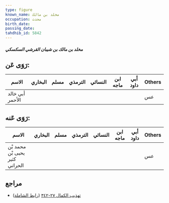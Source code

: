 ```yaml
---
type: figure
known_name: مخلد بن مالك
occupation: محدث
birth_date:
passing_date:
tahdhib_id: 5842
---
```

##### مخلد بن مالك بن شيبان القرشي السكسكي

## رَوَى عَن:
| الاسم           | البخاري | مسلم | الترمذي | النسائي | ابن ماجه | أبي داود | Others |
| --------------- | ------- | ---- | ------- | ------- | -------- | -------- | ------ |
| أبي خالد الأحمر |         |      |         |         |          |          | عس     |
## رَوَى عَنه:
| الاسم                          | البخاري | مسلم | الترمذي | النسائي | ابن ماجه | أبي داود | Others |
| ------------------------------ | ------- | ---- | ------- | ------- | -------- | -------- | ------ |
| محمد بْن يحيى بْن كثير الحراني |         |      |         |         |          |          | عس     |
## مراجع
- [تهذيب الكمال ٢٧-٣٤٢](obsidian://open?vault=Tahdhib-al-Kamal&file=Figures/٥٨٤٢-مخلد%20بن%20مالك%20بن%20شيبان%20القرشي%20السكسكي) ([رابط الشاملة](https://shamela.ws/book/3722/14731))
